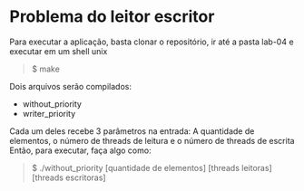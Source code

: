 # Problema do leitor escritor

Para executar a aplicação, basta clonar o repositório, ir até a pasta lab-04 e executar em um shell unix

> $ make

Dois arquivos serão compilados:

- without_priority
- writer_priority

Cada um deles recebe 3 parâmetros na entrada: A quantidade de elementos, o número de threads de leitura e o número de threads de escrita
Então, para executar, faça algo como:

> $ ./without_priority [quantidade de elementos] [threads leitoras] [threads escritoras]

